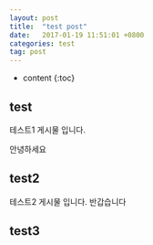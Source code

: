 ```yaml
---
layout: post
title:  "test post"
date:   2017-01-19 11:51:01 +0800
categories: test
tag: post
---
```


* content
{:toc}


test
------------------------

테스트1 게시물 입니다. 

안녕하세요

test2
------------------------

테스트2 게시물 입니다.
반갑습니다

test3
------------------------
